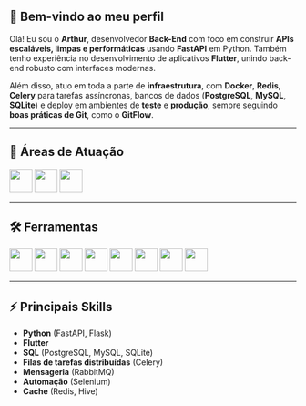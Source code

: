 ## 👋 Bem-vindo ao meu perfil

Olá! Eu sou o **Arthur**, desenvolvedor **Back-End** com foco em construir **APIs escaláveis, limpas e performáticas** usando **FastAPI** em Python. Também tenho experiência no desenvolvimento de aplicativos **Flutter**, unindo back-end robusto com interfaces modernas.

Além disso, atuo em toda a parte de **infraestrutura**, com **Docker**, **Redis**, **Celery** para tarefas assíncronas, bancos de dados (**PostgreSQL**, **MySQL**, **SQLite**) e deploy em ambientes de **teste** e **produção**, sempre seguindo **boas práticas de Git**, como o **GitFlow**.

---

## 🚀 Áreas de Atuação

<img src="https://cdn.jsdelivr.net/gh/devicons/devicon@latest/icons/android/android-original.svg" width="40"/> <img src="https://cdn.jsdelivr.net/gh/devicons/devicon@latest/icons/apple/apple-original.svg" width="40"/> <img src="https://cdn.jsdelivr.net/gh/devicons/devicon@latest/icons/fastapi/fastapi-original.svg" width="40"/>

---

## 🛠️ Ferramentas

<img src="https://cdn.jsdelivr.net/gh/devicons/devicon@latest/icons/flutter/flutter-original.svg" width="40"/>    <img src="https://cdn.jsdelivr.net/gh/devicons/devicon@latest/icons/fastapi/fastapi-original-wordmark.svg" width="40"/>   <img src="https://cdn.jsdelivr.net/gh/devicons/devicon@latest/icons/docker/docker-original-wordmark.svg" width="40"/>    <img src="https://cdn.jsdelivr.net/gh/devicons/devicon@latest/icons/redis/redis-plain-wordmark.svg" width="40"/>  <img src="https://cdn.jsdelivr.net/gh/devicons/devicon@latest/icons/postgresql/postgresql-original.svg" width="40"/>   <img src="https://cdn.jsdelivr.net/gh/devicons/devicon@latest/icons/mysql/mysql-original-wordmark.svg" width="40"/> <img src="https://cdn.jsdelivr.net/gh/devicons/devicon@latest/icons/sqlite/sqlite-original-wordmark.svg" width="40"/>  <img src="https://cdn.jsdelivr.net/gh/devicons/devicon@latest/icons/html5/html5-original-wordmark.svg" width="40"/>

---

## ⚡ Principais Skills

- **Python** (FastAPI, Flask)
- **Flutter**
- **SQL** (PostgreSQL, MySQL, SQLite)
- **Filas de tarefas distribuídas** (Celery)
- **Mensageria** (RabbitMQ)
- **Automação** (Selenium)
- **Cache** (Redis, Hive)

